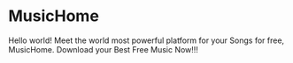 # MusicHome
Hello world! Meet the world most powerful platform for your Songs for free, MusicHome. Download your Best Free Music Now!!!

